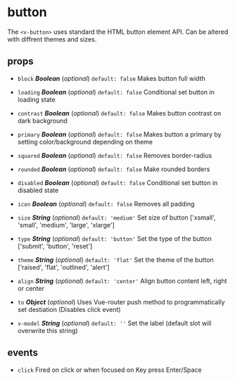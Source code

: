 # button 
The `<v-button>` uses standard the HTML button element API. Can be altered with diffrent themes and sizes. 

## props 
- `block` ***Boolean*** (*optional*) `default: false` 
Makes button full width 

- `loading` ***Boolean*** (*optional*) `default: false` 
Conditional set button in loading state 

- `contrast` ***Boolean*** (*optional*) `default: false` 
Makes button contrast on dark background 

- `primary` ***Boolean*** (*optional*) `default: false` 
Makes button a primary by setting color/background depending on theme 

- `squared` ***Boolean*** (*optional*) `default: false` 
Removes border-radius 

- `rounded` ***Boolean*** (*optional*) `default: false` 
Make rounded borders 

- `disabled` ***Boolean*** (*optional*) `default: false` 
Conditional set button in disabled state 

- `icon` ***Boolean*** (*optional*) `default: false` 
Removes all padding 

- `size` ***String*** (*optional*) `default: 'medium'` 
Set size of button ['xsmall', 'small', 'medium', 'large', 'xlarge'] 

- `type` ***String*** (*optional*) `default: 'button'` 
Set the type of the button ['submit', 'button', 'reset'] 

- `theme` ***String*** (*optional*) `default: 'flat'` 
Set the theme of the button ['raised', 'flat', 'outlined', 'alert'] 

- `align` ***String*** (*optional*) `default: 'center'` 
Align button content left, right or center 

- `to` ***Object*** (*optional*) 
Uses Vue-router push method to programmatically set destiation (Disables click event) 

- `v-model` ***String*** (*optional*) `default: ''` 
Set the label (default slot will overwrite this string) 


## events 
- `click` Fired on click or when focused on Key press Enter/Space 


